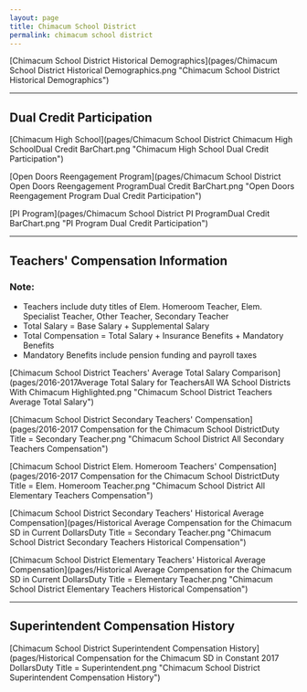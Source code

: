 ```yaml
---
layout: page
title: Chimacum School District
permalink: chimacum school district
---
```



[Chimacum School District Historical Demographics](pages/Chimacum School District Historical Demographics.png "Chimacum School District Historical Demographics")

___

## Dual Credit Participation

[Chimacum High School](pages/Chimacum School District Chimacum High SchoolDual Credit BarChart.png "Chimacum High School Dual Credit Participation")

[Open Doors Reengagement Program](pages/Chimacum School District Open Doors Reengagement ProgramDual Credit BarChart.png "Open Doors Reengagement Program Dual Credit Participation")

[PI Program](pages/Chimacum School District PI ProgramDual Credit BarChart.png "PI Program Dual Credit Participation")


___

## Teachers' Compensation Information
### Note:
- Teachers include duty titles of Elem. Homeroom Teacher, Elem. Specialist Teacher, Other Teacher, Secondary Teacher
- Total Salary = Base Salary + Supplemental Salary
- Total Compensation = Total Salary + Insurance Benefits + Mandatory Benefits
- Mandatory Benefits include pension funding and payroll taxes

[Chimacum School District Teachers' Average Total Salary Comparison](pages/2016-2017Average Total Salary for TeachersAll WA School Districts With Chimacum Highlighted.png "Chimacum School District Teachers Average Total Salary")

[Chimacum School District Secondary Teachers' Compensation](pages/2016-2017 Compensation for the Chimacum School DistrictDuty Title = Secondary Teacher.png "Chimacum School District All Secondary Teachers Compensation")

[Chimacum School District Elem. Homeroom Teachers' Compensation](pages/2016-2017 Compensation for the Chimacum School DistrictDuty Title = Elem. Homeroom Teacher.png "Chimacum School District All Elementary Teachers Compensation")

[Chimacum School District Secondary Teachers' Historical Average Compensation](pages/Historical Average Compensation for the Chimacum SD in Current DollarsDuty Title = Secondary Teacher.png "Chimacum School District Secondary Teachers Historical Compensation")

[Chimacum School District Elementary Teachers' Historical Average Compensation](pages/Historical Average Compensation for the Chimacum SD in Current DollarsDuty Title = Elementary Teacher.png "Chimacum School District Elementary Teachers Historical Compensation")


___

## Superintendent Compensation History

[Chimacum School District Superintendent Compensation History](pages/Historical Compensation for the Chimacum SD in Constant 2017 DollarsDuty Title = Superintendent.png "Chimacum School District Superintendent Compensation History")


